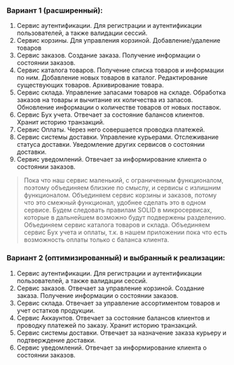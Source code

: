 ### Вариант 1 (расширенный):
1. Сервис аутентификации.
Для регистрации и аутентификации пользователей, а также валидации сессий.
2. Сервис корзины.
Для управления корзиной. Добавление/удаление товаров
3. Сервис заказов.
Создание заказа. Получение информации о состоянии заказов.
4. Сервис каталога товаров.
Получение списка товаров и информации по ним.
Добавление новых товаров в каталог.
Редактирование существующих товаров.
Архивирование товара.
5. Сервис склада.
Управление запасами товаров на складе.
Обработка заказов на товары и вычитание их количества из запасов.
Обновление информации о количестве товаров от новых поставок.
6. Сервис Бух учета.
Отвечает за состояние балансов клиентов. Хранит историю транзакций.
7. Сервис Оплаты.
Через него совершается проводка платежей.
8. Сервис системы доставки.
Управление курьерами. 
Отслеживание статуса доставки.
Уведомление других сервисов о состоянии доставки.
9. Сервис уведомлений.
Отвечает за информирование клиента о состоянии заказов.  


> Пока что наш сервис маленький, с ограниченным функционалом, поэтому объединяем близкие по смыслу, и сервисы с излишним функционалом.
Объединяем сервис корзины и заказов, потому что это смежный функционал, удобнее сделать это в одном сервисе. Будем следовать правилам SOLID в микросервисах, которые в дальнейшем возможно будут подвержены разделению.
Объединяем сервис каталога товаров и склада.
Объединяем сервис Бух учета и оплаты, т.к. в нашем приложении пока что есть возможность оплаты только с баланса клиента.

### Вариант 2 (оптимизированный) и выбранный к реализации:

1.	Сервис аутентификации.
Для регистрации и аутентификации пользователей, а также валидации сессий.
1.	Сервис заказов.
Отвечает за управление корзиной.
Создание заказа. Получение информации о состоянии заказов.
2.	Сервис склада.
Отвечает за управление ассортиментом товаров и учет остатков продукции.
3.	Сервис Аккаунтов.
Отвечает за состояние балансов клиентов и проводку платежей по заказу. Хранит историю транзакций.
4.	Сервис системы доставки.
Отвечает за назначение заказа курьеру и подтверждение доставки.
5.	Сервис уведомлений.
Отвечает за информирование клиента о состоянии заказов.
